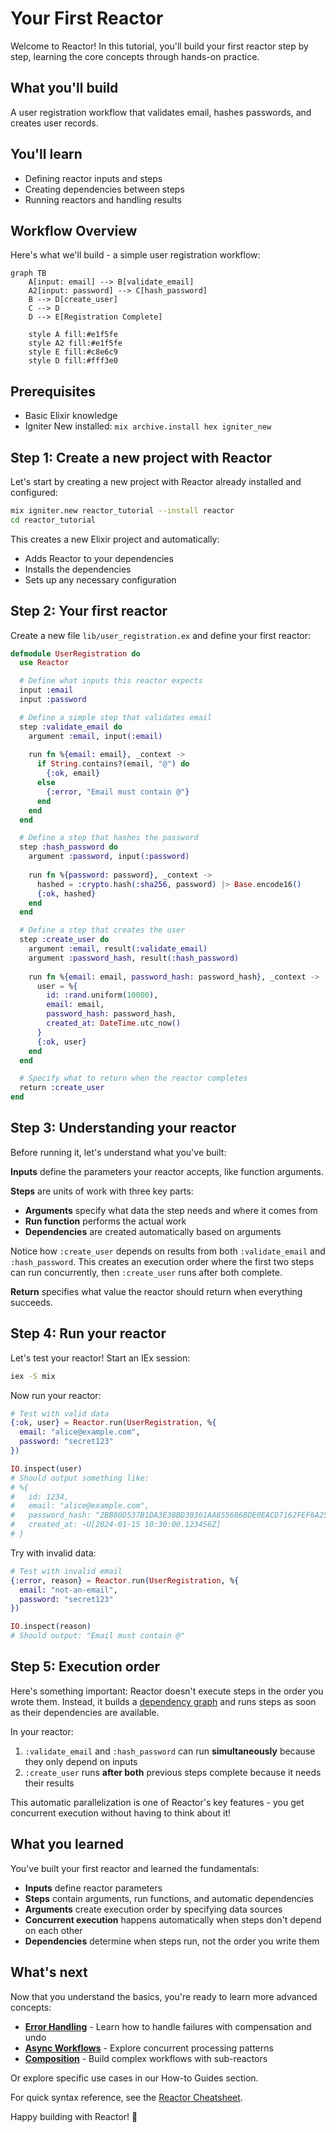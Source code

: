 <!--
SPDX-FileCopyrightText: 2023 James Harton, Zach Daniel, Alembic Pty and contributors

SPDX-License-Identifier: MIT
-->

# Your First Reactor

Welcome to Reactor! In this tutorial, you'll build your first reactor step by step, learning the core concepts through hands-on practice.

## What you'll build

A user registration workflow that validates email, hashes passwords, and creates user records.

## You'll learn

- Defining reactor inputs and steps
- Creating dependencies between steps
- Running reactors and handling results

## Workflow Overview

Here's what we'll build - a simple user registration workflow:

```mermaid
graph TB
    A[input: email] --> B[validate_email]
    A2[input: password] --> C[hash_password]
    B --> D[create_user]
    C --> D
    D --> E[Registration Complete]
    
    style A fill:#e1f5fe
    style A2 fill:#e1f5fe
    style E fill:#c8e6c9
    style D fill:#fff3e0
```

## Prerequisites

- Basic Elixir knowledge
- Igniter New installed: `mix archive.install hex igniter_new`

## Step 1: Create a new project with Reactor

Let's start by creating a new project with Reactor already installed and configured:

```bash
mix igniter.new reactor_tutorial --install reactor
cd reactor_tutorial
```

This creates a new Elixir project and automatically:
- Adds Reactor to your dependencies
- Installs the dependencies
- Sets up any necessary configuration

## Step 2: Your first reactor

Create a new file `lib/user_registration.ex` and define your first reactor:

```elixir
defmodule UserRegistration do
  use Reactor

  # Define what inputs this reactor expects
  input :email
  input :password

  # Define a simple step that validates email
  step :validate_email do
    argument :email, input(:email)
    
    run fn %{email: email}, _context ->
      if String.contains?(email, "@") do
        {:ok, email}
      else
        {:error, "Email must contain @"}
      end
    end
  end

  # Define a step that hashes the password
  step :hash_password do
    argument :password, input(:password)
    
    run fn %{password: password}, _context ->
      hashed = :crypto.hash(:sha256, password) |> Base.encode16()
      {:ok, hashed}
    end
  end

  # Define a step that creates the user
  step :create_user do
    argument :email, result(:validate_email)
    argument :password_hash, result(:hash_password)
    
    run fn %{email: email, password_hash: password_hash}, _context ->
      user = %{
        id: :rand.uniform(10000),
        email: email,
        password_hash: password_hash,
        created_at: DateTime.utc_now()
      }
      {:ok, user}
    end
  end

  # Specify what to return when the reactor completes
  return :create_user
end
```

## Step 3: Understanding your reactor

Before running it, let's understand what you've built:

**Inputs** define the parameters your reactor accepts, like function arguments.

**Steps** are units of work with three key parts:
- **Arguments** specify what data the step needs and where it comes from
- **Run function** performs the actual work
- **Dependencies** are created automatically based on arguments

Notice how `:create_user` depends on results from both `:validate_email` and `:hash_password`. This creates an execution order where the first two steps can run concurrently, then `:create_user` runs after both complete.

**Return** specifies what value the reactor should return when everything succeeds.

## Step 4: Run your reactor

Let's test your reactor! Start an IEx session:

```bash
iex -S mix
```

Now run your reactor:

```elixir
# Test with valid data
{:ok, user} = Reactor.run(UserRegistration, %{
  email: "alice@example.com",
  password: "secret123"
})

IO.inspect(user)
# Should output something like:
# %{
#   id: 1234,
#   email: "alice@example.com", 
#   password_hash: "2BB80D537B1DA3E38BD30361AA855686BDE0EACD7162FEF6A25FE97BF527A25B",
#   created_at: ~U[2024-01-15 10:30:00.123456Z]
# }
```

Try with invalid data:

```elixir
# Test with invalid email
{:error, reason} = Reactor.run(UserRegistration, %{
  email: "not-an-email",
  password: "secret123" 
})

IO.inspect(reason)
# Should output: "Email must contain @"
```

## Step 5: Execution order

Here's something important: Reactor doesn't execute steps in the order you wrote them. Instead, it builds a [dependency graph](../reference/glossary.md#dependency-graph) and runs steps as soon as their dependencies are available.

In your reactor:
1. `:validate_email` and `:hash_password` can run **simultaneously** because they only depend on inputs
2. `:create_user` runs **after both** previous steps complete because it needs their results

This automatic parallelization is one of Reactor's key features - you get concurrent execution without having to think about it!

## What you learned

You've built your first reactor and learned the fundamentals:

- **Inputs** define reactor parameters
- **Steps** contain arguments, run functions, and automatic dependencies
- **Arguments** create execution order by specifying data sources
- **Concurrent execution** happens automatically when steps don't depend on each other
- **Dependencies** determine when steps run, not the order you write them

## What's next

Now that you understand the basics, you're ready to learn more advanced concepts:

- **[Error Handling](02-error-handling.md)** - Learn how to handle failures with compensation and undo
- **[Async Workflows](03-async-workflows.md)** - Explore concurrent processing patterns
- **[Composition](04-composition.md)** - Build complex workflows with sub-reactors

Or explore specific use cases in our How-to Guides section.

For quick syntax reference, see the [Reactor Cheatsheet](reactor-cheatsheet.cheatmd).

Happy building with Reactor! 🚀